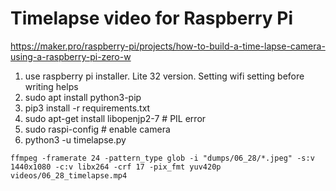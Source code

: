 # Timelapse video for Raspberry Pi

https://maker.pro/raspberry-pi/projects/how-to-build-a-time-lapse-camera-using-a-raspberry-pi-zero-w

1. use raspberry pi installer. Lite 32 version. Setting wifi setting before writing helps
1. sudo apt install python3-pip
1. pip3 install -r requirements.txt
1. sudo apt-get install libopenjp2-7  # PIL error
1. sudo raspi-config  # enable camera
1. python3 -u timelapse.py
```
ffmpeg -framerate 24 -pattern_type glob -i "dumps/06_28/*.jpeg" -s:v 1440x1080 -c:v libx264 -crf 17 -pix_fmt yuv420p videos/06_28_timelapse.mp4
```
